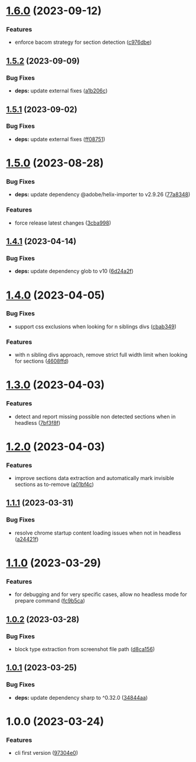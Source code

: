 # [1.6.0](https://github.com/catalan-adobe/acom-franklin-import-sections-mapping/compare/v1.5.2...v1.6.0) (2023-09-12)


### Features

* enforce bacom strategy for section detection ([c976dbe](https://github.com/catalan-adobe/acom-franklin-import-sections-mapping/commit/c976dbe730b04501fe4ffbfe3506a57e6b2dcd05))

## [1.5.2](https://github.com/catalan-adobe/acom-franklin-import-sections-mapping/compare/v1.5.1...v1.5.2) (2023-09-09)


### Bug Fixes

* **deps:** update external fixes ([a1b206c](https://github.com/catalan-adobe/acom-franklin-import-sections-mapping/commit/a1b206ca0d918e1e7497645601cb1806a6956ebe))

## [1.5.1](https://github.com/catalan-adobe/acom-franklin-import-sections-mapping/compare/v1.5.0...v1.5.1) (2023-09-02)


### Bug Fixes

* **deps:** update external fixes ([ff08751](https://github.com/catalan-adobe/acom-franklin-import-sections-mapping/commit/ff0875126ca2b74955c8e1fb25fb5d19ea065a1c))

# [1.5.0](https://github.com/catalan-adobe/acom-franklin-import-sections-mapping/compare/v1.4.1...v1.5.0) (2023-08-28)


### Bug Fixes

* **deps:** update dependency @adobe/helix-importer to v2.9.26 ([77a8348](https://github.com/catalan-adobe/acom-franklin-import-sections-mapping/commit/77a83485cd4817d952ef8f16f6fb7ec7a8aac808))


### Features

* force release latest changes ([3cba998](https://github.com/catalan-adobe/acom-franklin-import-sections-mapping/commit/3cba9988d8519d314ac2a8d33b045342499d6378))

## [1.4.1](https://github.com/catalan-adobe/acom-franklin-import-sections-mapping/compare/v1.4.0...v1.4.1) (2023-04-14)


### Bug Fixes

* **deps:** update dependency glob to v10 ([6d24a2f](https://github.com/catalan-adobe/acom-franklin-import-sections-mapping/commit/6d24a2f169e92d069144bd36c0e28e4794334d36))

# [1.4.0](https://github.com/catalan-adobe/acom-franklin-import-sections-mapping/compare/v1.3.0...v1.4.0) (2023-04-05)


### Bug Fixes

* support css exclusions when looking for n siblings divs ([cbab349](https://github.com/catalan-adobe/acom-franklin-import-sections-mapping/commit/cbab349256ffc75a925a7d2df2c0d711e9747327))


### Features

* with n sibling divs approach, remove strict full width limit when looking for sections ([4608ffd](https://github.com/catalan-adobe/acom-franklin-import-sections-mapping/commit/4608ffdc35548052d3e34561b5b91526aaf8cd29))

# [1.3.0](https://github.com/catalan-adobe/acom-franklin-import-sections-mapping/compare/v1.2.0...v1.3.0) (2023-04-03)


### Features

* detect and report missing possible non detected sections when in headless ([7bf3f8f](https://github.com/catalan-adobe/acom-franklin-import-sections-mapping/commit/7bf3f8fba8e70ac48ac246cc20da63a5ead64951))

# [1.2.0](https://github.com/catalan-adobe/acom-franklin-import-sections-mapping/compare/v1.1.1...v1.2.0) (2023-04-03)


### Features

* improve sections data extraction and automatically mark invisible sections as to-remove ([a01bf4c](https://github.com/catalan-adobe/acom-franklin-import-sections-mapping/commit/a01bf4c5000dc05f1fcbd554c8a59639e2c94271))

## [1.1.1](https://github.com/catalan-adobe/acom-franklin-import-sections-mapping/compare/v1.1.0...v1.1.1) (2023-03-31)


### Bug Fixes

* resolve chrome startup content loading issues when not in headless ([a24421f](https://github.com/catalan-adobe/acom-franklin-import-sections-mapping/commit/a24421f29b31438b0bf1c09922395e54b91b303e))

# [1.1.0](https://github.com/catalan-adobe/acom-franklin-import-sections-mapping/compare/v1.0.2...v1.1.0) (2023-03-29)


### Features

* for debugging and for very specific cases, allow no headless mode for prepare command ([fc9b5ca](https://github.com/catalan-adobe/acom-franklin-import-sections-mapping/commit/fc9b5ca72e51700f1779ec204b7b96df2a39f17f))

## [1.0.2](https://github.com/catalan-adobe/acom-franklin-import-sections-mapping/compare/v1.0.1...v1.0.2) (2023-03-28)


### Bug Fixes

* block type extraction from screenshot file path ([d8ca156](https://github.com/catalan-adobe/acom-franklin-import-sections-mapping/commit/d8ca1562f7abcecec92b8d12ebf97432d11ef83a))

## [1.0.1](https://github.com/catalan-adobe/acom-franklin-import-sections-mapping/compare/v1.0.0...v1.0.1) (2023-03-25)


### Bug Fixes

* **deps:** update dependency sharp to ^0.32.0 ([34844aa](https://github.com/catalan-adobe/acom-franklin-import-sections-mapping/commit/34844aac2b7f5f460f73e662809a380af8e61466))

# 1.0.0 (2023-03-24)


### Features

* cli first version ([97304e0](https://github.com/catalan-adobe/acom-franklin-import-sections-mapping/commit/97304e0691758baa627f0bb9507d92fbc658facc))
